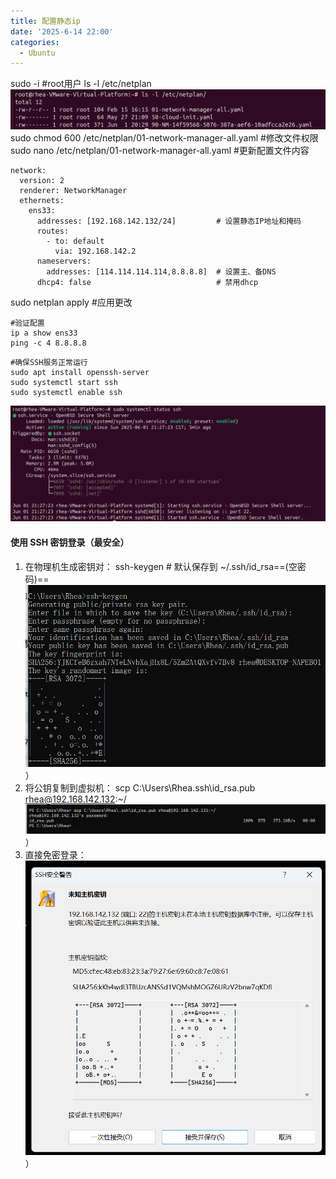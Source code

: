 ```yaml
---
title: 配置静态ip
date: '2025-6-14 22:00'
categories:
  - Ubuntu
---
```

sudo -i #root用户
 ls -l /etc/netplan
![](/images/Pastedimage20250601205045.png)
sudo chmod 600 /etc/netplan/01-network-manager-all.yaml  #修改文件权限
sudo nano /etc/netplan/01-network-manager-all.yaml  #更新配置文件内容
```
network:
  version: 2
  renderer: NetworkManager
  ethernets:
    ens33:
      addresses: [192.168.142.132/24]         # 设置静态IP地址和掩码
      routes:
        - to: default
          via: 192.168.142.2
      nameservers:
        addresses: [114.114.114.114,8.8.8.8]  # 设置主、备DNS
      dhcp4: false                            # 禁用dhcp
```
sudo netplan apply  #应用更改
```
#验证配置
ip a show ens33
ping -c 4 8.8.8.8   
```

```
#确保SSH服务正常运行
sudo apt install openssh-server
sudo systemctl start ssh
sudo systemctl enable ssh
```
![](/images/Pastedimage20250601213334.png)
#### **使用 SSH 密钥登录（最安全）**

1. 在物理机生成密钥对：
    ssh-keygen  # 默认保存到 ~/.ssh/id_rsa==(空密码)==
   ![](/images/Pastedimage20250601214315.png)）
2. 将公钥复制到虚拟机：
    scp C:\Users\Rhea\.ssh\id_rsa.pub rhea@192.168.142.132:~/
   ![](/images/Pastedimage20250601214846.png)）
3. 直接免密登录：
   ![](/images/Pastedimage20250601221831.png)）
